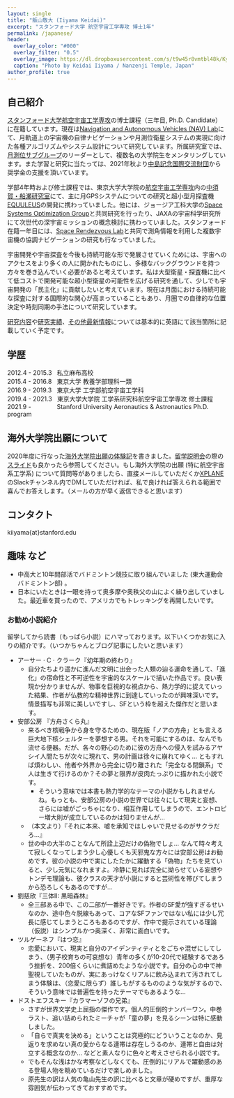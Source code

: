 ```yaml
---
layout: single
title: "飯山敬大 (Iiyama Keidai)"
excerpt: "スタンフォード大学 航空宇宙工学専攻 博士1年"
permalink: /japanese/
header:
  overlay_color: "#000"
  overlay_filter: "0.5"
  overlay_image: https://dl.dropboxusercontent.com/s/t9w45r8vmtbl48k/Kyoto.jpg?dl=0
  caption: "Photo by Keidai Iiyama / Nanzenji Temple, Japan"
author_profile: true
---
```


## 自己紹介
[スタンフォード大学航空宇宙工学専攻](https://aa.stanford.edu/)の博士課程（三年目, Ph.D. Candidate）に在籍しています。現在は[Navigation and Autonomous Vehicles (NAV) Lab](https://navlab.stanford.edu/)にて、月軌道上の宇宙機の自律ナビゲーションや月測位衛星システムの実現に向けた各種アルゴリズムやシステム設計について研究しています。所属研究室では、[月測位サブグループ](https://navlab.stanford.edu/research/LunarPNT)のリーダーとして、複数名の大学院生をメンタリングしています。また学習と研究に当たっては、2021年秋より[中島記念国際交流財団](http://www.nakajimafound.or.jp/)から奨学金の支援を頂いています。

学部4年時および修士課程では、東京大学大学院の[航空宇宙工学専攻](http://www.aerospace.t.u-tokyo.ac.jp/)内の[中須賀・船瀬研究室](https://www.space.t.u-tokyo.ac.jp/nlab/about.html)にて、主に月GPSシステムについての研究と超小型月探査機[EQUULEUS](https://www.isas.jaxa.jp/feature/forefront/171020.html)の開発に携わっていました。他には、ジョージア工科大学の[Space Systems Optimization Group](https://ssog.ae.gatech.edu/)と共同研究を行ったり、JAXAの宇宙科学研究所にて次世代の深宇宙ミッションの概念検討に携わっていました。スタンフォード在籍一年目には、[Space Rendezvous Lab](https://damicos.people.stanford.edu/)と共同で測角情報を利用した複数宇宙機の協調ナビゲーションの研究も行なっていました。

宇宙開発や宇宙探査を今後も持続可能な形で発展させていくためには、宇宙へのアクセスをより多くの人に開かれたものにし、多様なバックグラウンドを持つ方々を巻き込んでいく必要があると考えています。私は大型衛星・探査機に比べて低コストで開発可能な超小型衛星の可能性を広げる研究を通して、少しでも宇宙開発の「民主化」に貢献したいと考えています。現在は月面における持続可能な探査に対する国際的な関心が高まっていることもあり、月圏での自律的な位置決定や時刻同期の手法について研究しています。

[研究内容](/research/)や[研究実績](/publications/)、[その他最新情報](/about/)については基本的に英語にて該当箇所に記載していく予定です。

## 学歴
2012.4 - 2015.3 &nbsp; 私立麻布高校  
2015.4 - 2016.8 &nbsp; 東京大学 教養学部理科一類  
2016.9 - 2019.3 &nbsp; 東京大学 工学部航空宇宙工学科  
2019.4 - 2021.3 &nbsp; 東京大学大学院 工学系研究科航空宇宙工学専攻 修士課程  
2021.9 - &nbsp; &nbsp; &nbsp; &nbsp; &nbsp; &nbsp; &nbsp; Stanford University Aeronautics & Astronautics Ph.D. program 

## 海外大学院出願について
2020年度に行なった[海外大学院出願の体験記](/juken/)を書きました。[留学説明会](/posts/2022/07/12/ryuugaku-setsumeikai/)の際の[スライド](https://www.dropbox.com/s/l7au5l5p02q0hgs/%E6%B5%B7%E5%A4%96%E5%A4%A7%E5%AD%A6%E9%99%A2%E7%95%99%E5%AD%A6%E8%AA%AC%E6%98%8E%E4%BC%9A.pdf?dl=0)も良かったら参照してください。もし海外大学院の出願 (特に航空宇宙系工学系) について質問等がありましたら、直接メールしていただくか[XPLANE](http://xplane.seldoon.net/)のSlackチャンネル内でDMしていただければ、私で良ければ答えられる範囲で喜んでお答えします。（メールの方が早く返信できると思います）

## コンタクト
kiiyama{at}stanford.edu

## 趣味 など
- 中高大と10年間部活でバドミントン競技に取り組んでいました (東大運動会バドミントン部) 。
- 日本にいたときは一眼を持って奥多摩や奥秩父の山によく繰り出していました。最近車を買ったので、アメリカでもトレッキングを再開したいです。

### お勧め小説紹介
留学してから読書（もっぱら小説）にハマっております。以下いくつかお気に入りの紹介です。（いつかちゃんとブログ記事にしたいと思います）
  - アーサー &middot; C &middot; クラーク『幼年期の終わり』
    - 自分たちより遥かに進んだ文明に出会った人類の辿る運命を通して、「進化」の宿命性と不可逆性を宇宙的なスケールで描いた作品です。良い表現か分かりませんが、物事を巨視的な視点から、熱力学的に捉えていった結果、作者が仏教的な精神世界に到達していったのが興味深いです。情景描写も非常に美しいですし、SFという枠を超えた傑作だと思います。
  - 安部公房 『方舟さくら丸』
    - 来るべき核戦争から身を守るための、現在版「ノアの方舟」とも言える巨大地下核シェルターを夢想する男。それを可能にするのは、なんでも流せる便器。だが、各々の野心のために彼の方舟への侵入を試みるアヤシイ人間たちが次々に現れて、男の計画は徐々に崩れてゆく... ともすれば煩わしい、他者や外界から完全に切り離された「完全なる閉鎖系」で人は生きて行けるのか？その夢と限界が皮肉たっぷりに描かれた小説です。
      - そういう意味では本書も熱力学的なテーマの小説かもしれませんね。もっとも、安部公房の小説の世界では往々にして現実と妄想、さらには嘘がごっちゃになり、相互作用してしまうので、エントロピー増大則が成立しているのかは知りませんが...
    - （本文より）『それに本来、嘘を承知ではしゃいで見せるのがサクラだろ...』
    - 世の中の大半のことなんて所詮上辺だけの偽物でしょ... なんて時々考えて寂しくなってしまう少し心優しくも天邪鬼な方々には安部公房はお勧めです。彼の小説の中で実にしたたかに躍動する「偽物」たちを見ていると、少し元気になれますよ。冷静に見れば完全に拗らせている妄想やトンデモ理論も、彼クラスの天才が小説にすると芸術性を帯びてしまうから恐ろしくもあるのですが...
  - 劉慈欣『三体II: 黒暗森林』
    - 全三部ある中で、この二部が一番好きです。作者のSF愛が強すぎるせいなのか、途中色々脱線もあって、コアなSFファンではない私には少し冗長に感じてしまうところもあるのですが、作中で提示されている理論（仮説）はシンプルかつ奥深く、非常に面白いです。
  - ツルゲーネフ『はつ恋』
    - 恋愛において、現実と自分のアイデンティティとをごちゃ混ぜにしてしまう、（男子校育ちの可哀想な）青年の多くが10-20代で経験するであろう挫折を、200倍くらいに煮詰めたような小説です。自分の心の中で神聖視していたものが、実にあっけなくリアルに飲み込まれて汚されてしまう体験は、（恋愛に限らず）誰しもがするもののような気がするので、そういう意味では普遍性を持ったテーマでもあるような...
  - ドストエフスキー『カラマーゾフの兄弟』
    - さすが世界文学史上屈指の傑作です。個人的圧倒的ナンバーワン。中巻ラスト、追い詰められたミーチャが「童の夢」を見るシーンは特に感動しました。
    - 「自らで真実を決める」ということは究極的にどういうことなのか、見返りを求めない真の愛からなる連帯は存在しうるのか、連帯と自由は対立する概念なのか... などと素人なりに色々と考えさせられる小説です。
    - でもそんな浅はかな考察などしなくても、圧倒的にリアルで躍動感のある登場人物を眺めているだけで楽しめました。
    - 原先生の訳は人気の亀山先生の訳に比べると文章が硬めですが、重厚な雰囲気が伝わってきておすすめです。